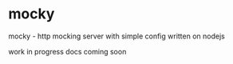 # mocky

mocky - http mocking server with simple config written on nodejs

work in progress docs coming soon